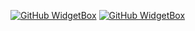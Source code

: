 [![GitHub WidgetBox](https://github-widgetbox.vercel.app/api/profile?username=ttv-fixed&data=followers,repositories,stars,commits)](https://github.com/ttv-fixed)
[![GitHub WidgetBox](https://github-widgetbox.vercel.app/api/skills?names=js,java,php,python,html,css,bash,json,mysql)](https://github.com/ttv-fixed)
